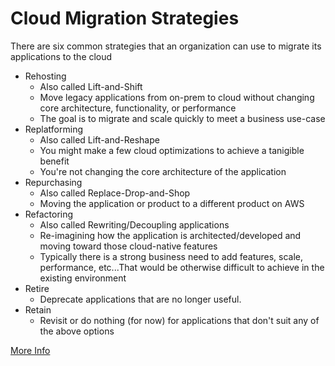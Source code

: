 # Cloud Migration Strategies
There are six common strategies that an organization can use to migrate its applications to the cloud
 * Rehosting
    * Also called Lift-and-Shift
    * Move legacy applications from on-prem to cloud without changing core architecture, functionality, or performance
    * The goal is to migrate and scale quickly to meet a business use-case  
 * Replatforming
    * Also called Lift-and-Reshape
    * You might make a few cloud optimizations to achieve a tanigible benefit
    * You're not changing the core architecture of the application 
 * Repurchasing
    * Also called Replace-Drop-and-Shop
    * Moving the application or product to a different product on AWS
 * Refactoring
    * Also called Rewriting/Decoupling applications
    * Re-imagining how the application is architected/developed and moving toward those cloud-native features
    * Typically there is a strong business need to add features, scale, performance, etc...That would be otherwise difficult to achieve in the existing environment
 * Retire
    * Deprecate applications that are no longer useful.  
 * Retain
    * Revisit or do nothing (for now) for applications that don't suit any of the above options


[More Info](https://aws.amazon.com/blogs/enterprise-strategy/6-strategies-for-migrating-applications-to-the-cloud/)
